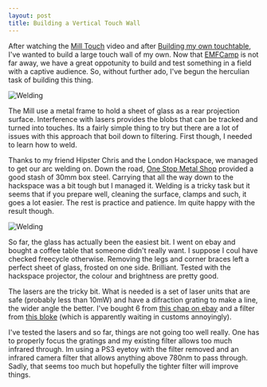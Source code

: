 ```yaml
---
layout: post
title: Building a Vertical Touch Wall
---
```


After watching the [Mill
Touch](http://www.themill.com/work/mill-touch/behind-the-scenes.aspx) video and after [Building my own
touchtable](http://blog.section9.co.uk/2010/09/12/touchtable-dj-decks.html), I've wanted to build a large touch wall of my own. Now that
[EMFCamp](http://www.emfcamp.org) is not far away, we have a great oppotunity to build and test
something in a field with a captive audience. So, without further ado, I've
begun the herculian task of building this thing.


![Welding](http://farm8.staticflickr.com/7268/7690304064_aa6eae01e5.jpg)


The Mill use a metal frame to hold a sheet of glass as a rear projection
surface. Interference with lasers provides the blobs that can be tracked and
turned into touches. Its a fairly simple thing to try but there are a lot of
issues with this approach that boil down to filtering. First though, I needed
to learn how to weld.

Thanks to my friend Hipster Chris and the London Hackspace, we managed to get
our arc welding on. Down the road, [One Stop Metal
Shop](http://www.onestopmetalshop.co.uk) provided a good
stash of 30mm box steel. Carrying that all the way down to the hackspace was a
bit tough but I managed it. Welding is a tricky task but it seems that if you
prepare well, cleaning the surface, clamps and such, it goes a lot easier. The
rest is practice and patience. Im quite happy with the result though.


![Welding](http://farm9.staticflickr.com/8167/7690304364_abe321ba05.jpg)


So far, the glass has actually been the easiest bit. I went on ebay and bought
a coffee table that someone didn't really want. I suppose I coul have checked
freecycle otherwise. Removing the legs and corner braces left a perfect sheet
of glass, frosted on one side. Brilliant. Tested with the hackspace projector,
the colour and brightness are pretty good.

The lasers are the tricky bit. What is needed is a set of laser units that are
safe (probably less than 10mW) and have a difraction grating to make a line,
the wider angle the better. I've bought 6 from [this chap on
ebay](http://myworld.ebay.co.uk/aixiz_lasers/&_trksid=p3984.m1439.l2754) and a
filter from [this
bloke](http://myworld.ebay.co.uk/omegabob2/&_trksid=p3984.m1423.l2754) (which is apparently waiting in customs annoyingly).

I've tested the lasers and so far, things are not going too well really. One
has to properly focus the gratings and my existing filter allows too much
infrared through. Im using a PS3 eyetoy with the filter removed and an infrared
camera filter that allows anything above 780nm to pass through. Sadly, that
seems too much but hopefully the tighter filter will improve things.
